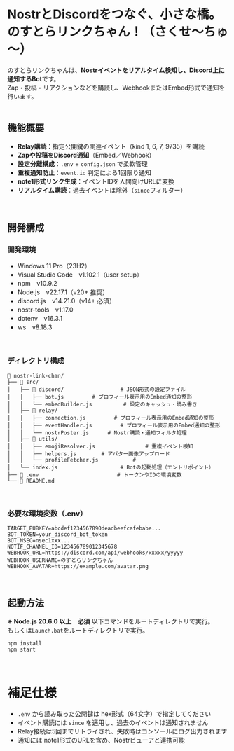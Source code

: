 # NostrとDiscordをつなぐ、小さな橋。のすとらリンクちゃん！（さくせ～ちゅ～）
のすとらリンクちゃんは、**Nostrイベントをリアルタイム検知し、Discord上に通知するBot**です。<br>
Zap・投稿・リアクションなどを購読し、WebhookまたはEmbed形式で通知を行います。<br>
<br>

## 機能概要
- **Relay購読**：指定公開鍵の関連イベント（kind 1, 6, 7, 9735）を購読
- **Zapや投稿をDiscord通知**（Embed／Webhook）
- **設定分離構成**：`.env` + `config.json` で柔軟管理
- **重複通知防止**：`event.id` 判定による1回限り通知
- **note1形式リンク生成**：イベントIDを人間向けURLに変換
- **リアルタイム購読**：過去イベントは除外（`since`フィルター）
<br>

## 開発構成
### 開発環境
- Windows 11 Pro（23H2）
- Visual Studio Code　v1.102.1（user setup）
- npm　v10.9.2
- Node.js　v22.17.1（v20+ 推奨）
- discord.js　v14.21.0（v14+ 必須）
- nostr-tools　v1.17.0
- dotenv　v16.3.1
- ws　v8.18.3
<br>

### ディレクトリ構成
```
📂 nostr-link-chan/
├── 📂 src/
│   ├── 📂 discord/                  # JSON形式の設定ファイル
│   │   ├── bot.js         # プロフィール表示用のEmbed通知の整形
│   │   └── embedBuilder.js          # 設定のキャッシュ・読み書き
│   ├── 📂 relay/
│   │   ├── connection.js         # プロフィール表示用のEmbed通知の整形
│   │   ├── eventHandler.js         # プロフィール表示用のEmbed通知の整形
│   │   └── nostrPoster.js      # Nostr購読・通知フィルタ処理
│   ├── 📂 utils/
│   │   ├── emojiResolver.js                # 重複イベント検知
│   │   ├── helpers.js        # アバター画像アップロード
│   │   └── profileFetcher.js           # 
│   └── index.js                    # Botの起動処理（エントリポイント）
├── 📄 .env                         # トークンやIDの環境変数
└── 📄 README.md
```
<br>

### 必要な環境変数（.env）
```env
TARGET_PUBKEY=abcdef1234567890deadbeefcafebabe...
BOT_TOKEN=your_discord_bot_token
BOT_NSEC=nsec1xxx...
NOTIF_CHANNEL_ID=123456789012345678
WEBHOOK_URL=https://discord.com/api/webhooks/xxxxx/yyyyy
WEBHOOK_USERNAME=のすとらリンクちゃん
WEBHOOK_AVATAR=https://example.com/avatar.png
```
<br>

## 起動方法
**※ Node.js 20.6.0 以上　必須**
以下コマンドをルートディレクトリで実行。<br>
もしくは`Launch.bat`をルートディレクトリで実行。
```
npm install
npm start
```
<br>

# 補足仕様
- `.env` から読み取った公開鍵は hex形式（64文字）で指定してください
- イベント購読には `since` を適用し、過去のイベントは通知されません
- Relay接続は5回までリトライされ、失敗時はコンソールにログ出力されます
- 通知には note1形式のURLを含め、Nostrビューアと連携可能

